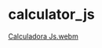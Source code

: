 # calculator_js
 
[Calculadora Js.webm](https://user-images.githubusercontent.com/64044840/188230718-7377b4e9-1081-49de-b830-53c209ee9940.webm)
